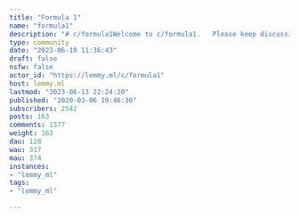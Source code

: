 ```yaml
---
title: "Formula 1" 
name: "formula1"
description: "# c/formula1Welcome to c/formula1.   Please keep discussions civil, respect other's opinions, and keep it friendly. Thanks! "
type: community
date: "2023-06-19 11:36:43"
draft: false
nsfw: false
actor_id: "https://lemmy.ml/c/formula1"
host: lemmy.ml
lastmod: "2023-06-13 22:24:20"
published: "2020-03-06 19:46:36"
subscribers: 2542
posts: 163
comments: 1377
weight: 163
dau: 128
wau: 317
mau: 374
instances:
- "lemmy_ml"
tags: 
- "lemmy_ml"

---
```

